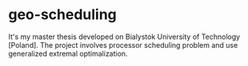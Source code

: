 geo-scheduling
==============

It's my master thesis developed on Bialystok University of Technology [Poland]. The project involves processor scheduling problem and use generalized extremal optimalization.
